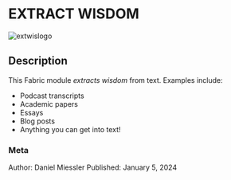 # EXTRACT WISDOM

![extwislogo](https://beehiiv-images-production.s3.amazonaws.com/uploads/asset/file/2012aa7c-a939-4262-9647-7ab614e02601/extwis-logo-miessler.png?t=1704502975)

## Description

This Fabric module _extracts wisdom_ from text. Examples include:

- Podcast transcripts
- Academic papers
- Essays
- Blog posts
- Anything you can get into text!

### Meta

Author: Daniel Miessler
Published: January 5, 2024
